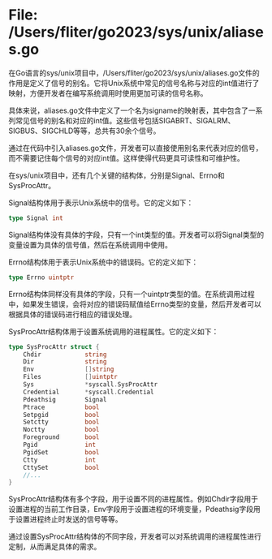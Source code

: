 # File: /Users/fliter/go2023/sys/unix/aliases.go

在Go语言的sys/unix项目中，/Users/fliter/go2023/sys/unix/aliases.go文件的作用是定义了信号的别名。它将Unix系统中常见的信号名称与对应的int值进行了映射，方便开发者在编写系统调用时使用更加可读的信号名称。

具体来说，aliases.go文件中定义了一个名为signame的映射表，其中包含了一系列常见信号的别名和对应的int值。这些信号包括SIGABRT、SIGALRM、SIGBUS、SIGCHLD等等，总共有30余个信号。

通过在代码中引入aliases.go文件，开发者可以直接使用别名来代表对应的信号，而不需要记住每个信号的对应int值。这样使得代码更具可读性和可维护性。

在sys/unix项目中，还有几个关键的结构体，分别是Signal、Errno和SysProcAttr。

Signal结构体用于表示Unix系统中的信号。它的定义如下：

```go
type Signal int
```

Signal结构体没有具体的字段，只有一个int类型的值。开发者可以将Signal类型的变量设置为具体的信号值，然后在系统调用中使用。

Errno结构体用于表示Unix系统中的错误码。它的定义如下：

```go
type Errno uintptr
```

Errno结构体同样没有具体的字段，只有一个uintptr类型的值。在系统调用过程中，如果发生错误，会将对应的错误码赋值给Errno类型的变量，然后开发者可以根据具体的错误码进行相应的错误处理。

SysProcAttr结构体用于设置系统调用的进程属性。它的定义如下：

```go
type SysProcAttr struct {
    Chdir            string
    Dir              string
    Env              []string
    Files            []uintptr
    Sys              *syscall.SysProcAttr
    Credential       *syscall.Credential
    Pdeathsig        Signal
    Ptrace           bool
    Setpgid          bool
    Setctty          bool
    Noctty           bool
    Foreground       bool
    Pgid             int
    PgidSet          bool
    Ctty             int
    CttySet          bool
    //...
}
```

SysProcAttr结构体有多个字段，用于设置不同的进程属性。例如Chdir字段用于设置进程的当前工作目录，Env字段用于设置进程的环境变量，Pdeathsig字段用于设置进程终止时发送的信号等等。

通过设置SysProcAttr结构体的不同字段，开发者可以对系统调用的进程属性进行定制，从而满足具体的需求。

